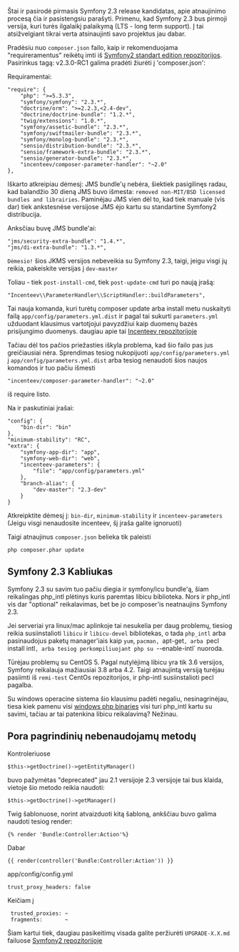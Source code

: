 ﻿Štai ir pasirodė pirmasis Symfony 2.3 release kandidatas, apie atnaujinimo procesą čia ir pasistengsiu parašyti.
Primenu, kad Symfony 2.3 bus pirmoji versija, kuri turės ilgalaikį palaikymą (LTS - long term support). Į tai atsižvelgiant tikrai verta atsinaujinti savo projektus jau dabar.

Pradėsiu nuo `composer.json` failo, kaip ir rekomenduojama "requireramentus" reikėtų imti iš [Symfony2 standart edition repozitorijos](https://github.com/symfony/symfony-standard).
Pasirinkus tagą: v2.3.0-RC1 galima pradėti žiurėti į 'composer.json':

Requiramentai:

    "require": {
        "php": ">=5.3.3",
        "symfony/symfony": "2.3.*",
        "doctrine/orm": ">=2.2.3,<2.4-dev",
        "doctrine/doctrine-bundle": "1.2.*",
        "twig/extensions": "1.0.*",
        "symfony/assetic-bundle": "2.3.*",
        "symfony/swiftmailer-bundle": "2.3.*",
        "symfony/monolog-bundle": "2.3.*",
        "sensio/distribution-bundle": "2.3.*",
        "sensio/framework-extra-bundle": "2.3.*",
        "sensio/generator-bundle": "2.3.*",
        "incenteev/composer-parameter-handler": "~2.0"
    },

Iškarto atkreipiau dėmesį: JMS bundle'ų nebėra, šiektiek pasigilinęs radau, kad balandžio 30 dieną JMS buvo išmesta: `removed non-MIT/BSD licensed bundles and librairies`.
Paminėjau JMS vien dėl to, kad tiek manuale (vis dar) tiek ankstesnėse versijose JMS ėjo kartu su standartine Symfony2 distribucija.

Anksčiau buvę JMS bundle'ai:

    "jms/security-extra-bundle": "1.4.*",
    "jms/di-extra-bundle": "1.3.*",
    
`Dėmesio!` šios JKMS versijos nebeveikia su Symfony 2.3, taigi, jeigu visgi jų reikia, pakeiskite versijas į `dev-master`

Toliau - tiek `post-install-cmd`, tiek `post-update-cmd` turi po naują įrašą:

    "Incenteev\\ParameterHandler\\ScriptHandler::buildParameters",
    
Tai nauja komanda, kuri turėtų composer update arba install metu nuskaityti failą `app/config/parameters.yml.dist` ir pagal tai sukurti `parameters.yml` užduodant klausimus vartotjojui pavyzdžiui kaip duomenų bazės prisijungimo duomenys.
daugiau apie tai [Incenteev repozitorijoje](https://github.com/Incenteev/ParameterHandler/blob/master/README.md)

Tačiau dėl tos pačios priežasties iškyla problema, kad šio failo pas jus greičiausiai nėra. Sprendimas tesiog nukopijuoti `app/config/parameters.yml` į `app/config/parameters.yml.dist` arba
tesiog nenaudoti šios naujos komandos ir tuo pačiu išmesti 

    "incenteev/composer-parameter-handler": "~2.0"
    
iš require listo.

Na ir paskutiniai įrašai:

    "config": {
        "bin-dir": "bin"
    },
    "minimum-stability": "RC",
    "extra": {
        "symfony-app-dir": "app",
        "symfony-web-dir": "web",
        "incenteev-parameters": {
            "file": "app/config/parameters.yml"
        },
        "branch-alias": {
            "dev-master": "2.3-dev"
        }
    }
    
Atkreipktite dėmesį į: `bin-dir`, `minimum-stability` ir `incenteev-parameters` (Jeigu visgi nenaudosite incenteev, šį įraša galite ignoruoti)

Taigi atnaujinus `composer.json` belieka tik paleisti 

`php composer.phar update`

## Symfony 2.3 Kabliukas
Symfony 2.3 su savim tuo pačiu diegia ir symfony/icu bundle'ą, šiam reikalingas php_intl plėtinys kuris paremtas libicu biblioteka. Nors ir php_intl vis dar "optional" reikalavimas, bet
be jo composer'is neatnaujins Symfony 2.3. 

Jei serveriai yra linux/mac aplinkoje tai nesukelia per daug problemų, tiesiog reikia susiinstalioti `libicu` ir `libicu-devel` bibliotekas,
o tada `php_intl` arba pasinaudojus paketų manager'iais kaip `yum`, `pacman, `apt-get`, arba `pecl install intl`, arba tesiog perkompiliuojant php su `--enable-intl` nuoroda.

Tūrėjau problemų su CentOS 5. Pagal nutylėjimą libicu yra tik 3.6 versijos, Symfony reikalauja mažiausiai 3.8 arba 4.2. Taigi atnaujintą versiją turėjau pasiimti iš `remi-test` CentOs repozitorijos, ir php-intl susiinstalioti pecl pagalba.

Su windows operacine sistema šio klausimu padėti negaliu, nesinagrinėjau, tiesa kiek pamenu visi [windows php binaries](http://windows.php.net/download/) visi turi php_intl kartu su savimi, tačiau ar tai patenkina libicu reikalavimą? Nežinau.

## Pora pagrindinių nebenaudojamų metodų
Kontroleriuose 

    $this->getDoctrine()->getEntityManager()

buvo pažymėtas "deprecated" jau 2.1 versijoje 2.3 versijoje tai bus klaida, vietoje šio metodo reikia naudoti: 

    $this->getDoctrine()->getManager()

Twig šablonuose, norint atvaizduoti kitą šabloną, ankščiau buvo galima naudoti tesiog render:

    {% render 'Bundle:Controller:Action'%}
    
Dabar
    
    {{ render(controller('Bundle:Controller:Action')) }}

app/config/config.yml

    trust_proxy_headers: false
    
Keičiam į

     trusted_proxies: ~
     fragments:       ~
     
Šiam kartui tiek, daugiau pasikeitimų visada galite peržiurėti `UPGRADE-X.X.md` failuose [Symfony2 repozitorijoje](https://github.com/symfony/symfony/)
